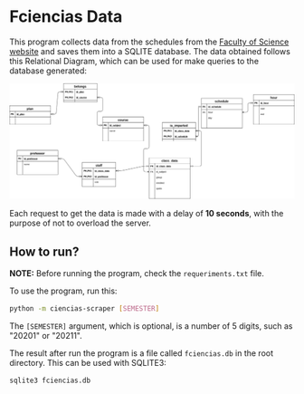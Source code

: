 # Fciencias Data

This program collects data from the schedules from the [Faculty of Science website](www.fciencias.unam.mx/docencia/horarios/) and saves them into a SQLITE database. The data obtained follows this Relational Diagram, which can be used for make queries to the database generated:

![diagram](./docs/db-diagram.png)



Each request to get the data is made with a delay of **10 seconds**, with the purpose of not to overload the server.

## How to run?

**NOTE:** Before running the program, check the `requeriments.txt` file.

To use the program, run this:

```bash
python -m ciencias-scraper [SEMESTER]
```

The `[SEMESTER]` argument, which is optional, is a number of 5 digits, such as "20201" or "20211".

The result after run the program is a file called `fciencias.db` in the root directory. This can be used with SQLITE3:

```
sqlite3 fciencias.db
```


